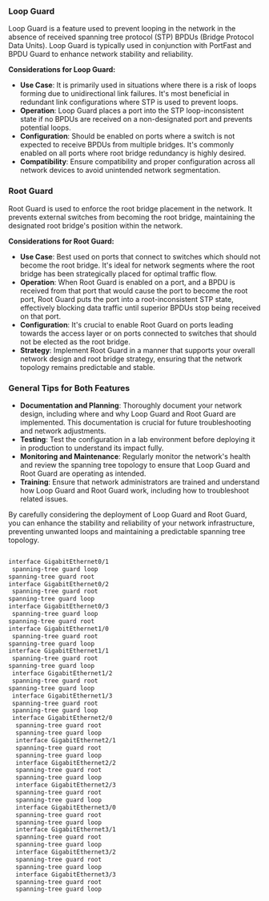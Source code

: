 ### Loop Guard

Loop Guard is a feature used to prevent looping in the network in the absence of received spanning tree protocol (STP) BPDUs (Bridge Protocol Data Units). Loop Guard is typically used in conjunction with PortFast and BPDU Guard to enhance network stability and reliability.

**Considerations for Loop Guard:**

- **Use Case**: It is primarily used in situations where there is a risk of loops forming due to unidirectional link failures. It's most beneficial in redundant link configurations where STP is used to prevent loops.
- **Operation**: Loop Guard places a port into the STP loop-inconsistent state if no BPDUs are received on a non-designated port and prevents potential loops.
- **Configuration**: Should be enabled on ports where a switch is not expected to receive BPDUs from multiple bridges. It's commonly enabled on all ports where root bridge redundancy is highly desired.
- **Compatibility**: Ensure compatibility and proper configuration across all network devices to avoid unintended network segmentation.

### Root Guard

Root Guard is used to enforce the root bridge placement in the network. It prevents external switches from becoming the root bridge, maintaining the designated root bridge's position within the network.

**Considerations for Root Guard:**

- **Use Case**: Best used on ports that connect to switches which should not become the root bridge. It's ideal for network segments where the root bridge has been strategically placed for optimal traffic flow.
- **Operation**: When Root Guard is enabled on a port, and a BPDU is received from that port that would cause the port to become the root port, Root Guard puts the port into a root-inconsistent STP state, effectively blocking data traffic until superior BPDUs stop being received on that port.
- **Configuration**: It's crucial to enable Root Guard on ports leading towards the access layer or on ports connected to switches that should not be elected as the root bridge.
- **Strategy**: Implement Root Guard in a manner that supports your overall network design and root bridge strategy, ensuring that the network topology remains predictable and stable.

### General Tips for Both Features

- **Documentation and Planning**: Thoroughly document your network design, including where and why Loop Guard and Root Guard are implemented. This documentation is crucial for future troubleshooting and network adjustments.
- **Testing**: Test the configuration in a lab environment before deploying it in production to understand its impact fully.
- **Monitoring and Maintenance**: Regularly monitor the network's health and review the spanning tree topology to ensure that Loop Guard and Root Guard are operating as intended.
- **Training**: Ensure that network administrators are trained and understand how Loop Guard and Root Guard work, including how to troubleshoot related issues.

By carefully considering the deployment of Loop Guard and Root Guard, you can enhance the stability and reliability of your network infrastructure, preventing unwanted loops and maintaining a predictable spanning tree topology.
```bash

interface GigabitEthernet0/1
 spanning-tree guard loop
spanning-tree guard root
interface GigabitEthernet0/2
 spanning-tree guard root
spanning-tree guard loop
interface GigabitEthernet0/3
 spanning-tree guard loop
spanning-tree guard root
interface GigabitEthernet1/0
 spanning-tree guard root
spanning-tree guard loop
interface GigabitEthernet1/1
 spanning-tree guard root
spanning-tree guard loop
 interface GigabitEthernet1/2
 spanning-tree guard root
spanning-tree guard loop
 interface GigabitEthernet1/3
 spanning-tree guard root
 spanning-tree guard loop
 interface GigabitEthernet2/0
  spanning-tree guard root
  spanning-tree guard loop
  interface GigabitEthernet2/1
  spanning-tree guard root
  spanning-tree guard loop
  interface GigabitEthernet2/2
  spanning-tree guard root
  spanning-tree guard loop
  interface GigabitEthernet2/3
  spanning-tree guard root
  spanning-tree guard loop
  interface GigabitEthernet3/0
  spanning-tree guard root
  spanning-tree guard loop
  interface GigabitEthernet3/1
  spanning-tree guard root
  spanning-tree guard loop
  interface GigabitEthernet3/2
  spanning-tree guard root
  spanning-tree guard loop
  interface GigabitEthernet3/3
  spanning-tree guard root
  spanning-tree guard loop
